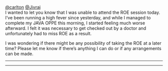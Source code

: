 [@carlton](/u/carlton) [@Jivraj](/u/jivraj)  
I wanted to let you know that I was unable to attend the ROE session today.
I’ve been running a high fever since yesterday, and while I managed to
complete my JAVA OPPE this morning, I started feeling much worse afterward. I
felt it was necessary to get checked out by a doctor and unfortunately had to
miss ROE as a result.

I was wondering if there might be any possibility of taking the ROE at a later
time? Please let me know if there’s anything I can do or if any arrangements
can be made.



---





---

